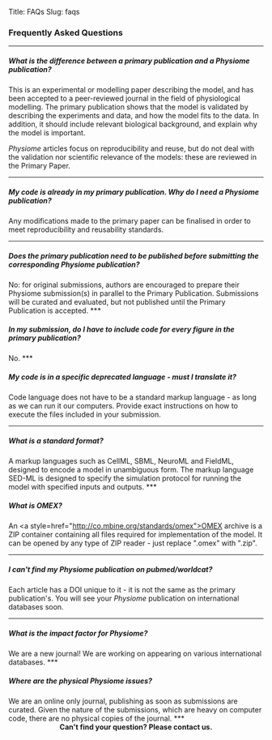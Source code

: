 Title: FAQs
Slug: faqs
       
   
### Frequently Asked Questions
***
<h5 id="difference"><em>What is the difference between a primary publication and a <i>Physiome</i> publication?</em></h5>

This is an experimental or modelling paper describing the model, and has been accepted to a peer-reviewed journal in the field of physiological modelling. The primary publication shows that the model is validated by describing the experiments and data, and how the model fits to the data. In addition, it should include relevant biological background, and explain why the model is important. 

*Physiome* articles focus on reproducibility and reuse, but do not deal with the validation nor scientific relevance of the models: these are reviewed in the Primary Paper.
***

<h5 id="why"><em>My code is already in my primary publication. Why do I need a <i>Physiome</i> publication?</em></h5>

Any modifications made to the primary paper can be finalised in order to meet reproducibility and reusability standards. 
***

<h5 id="publish_before"><em>Does the primary publication need to be published before submitting the corresponding <i>Physiome</i> publication?</em></h5>
No: for original submissions, authors are encouraged to prepare their Physiome submission(s) in parallel to the Primary Publication. Submissions will be curated and evaluated, but not published until the Primary Publication is accepted. 
***

<h5 id="every_figure"><em>In my submission, do I have to include code for every figure in the primary publication?</em></h5>
No.
***

<h5 id="language"><em>My code is in a specific deprecated language - must I translate it?</em></h5>

Code language does not have to be a standard markup language - as long as we can run it our computers. Provide exact instructions on how to execute the files included in your submission.
***

<h5 id="standard_format"><em>What is a standard format?</em></h5>
A markup languages such as CellML, SBML, NeuroML and FieldML, designed to encode a model in unambiguous form. The markup language SED-ML is designed to specify the simulation protocol for running the model with specified inputs and outputs.
***

<h5 id="omex"><em>What is OMEX?</em></h5>

An <a style=href="http://co.mbine.org/standards/omex">OMEX archive</a> is a ZIP container containing all files required for implementation of the model. It can be opened by any type of ZIP reader - just replace ".omex" with ".zip".
***

<h5 id="pubmed"><em>I can't find my <i>Physiome</i> publication on pubmed/worldcat?</em></h5>

Each article has a DOI unique to it - it is not the same as the primary publication's. You will see your <i>Physiome</i> publication on international databases soon.
***

<h5 id="impact_factor"><em>What is the impact factor for <i>Physiome</i>?</em></h5>
We are a new journal! We are working on appearing on various international databases.
***

<h5 id="physical"><em>Where are the physical <i>Physiome</i> issues?</em></h5>
We are an online only journal, publishing as soon as submissions are curated. Given the nature of the submissions, which are heavy on computer code, there are no physical copies of the journal.
***
       
<div style = "text-align: center;"> 
<a style= href = "mailto:physiome@physiomeproject.org"><strong>Can't find your question? Please contact us.  </strong></a>

</div>

<br /> 
